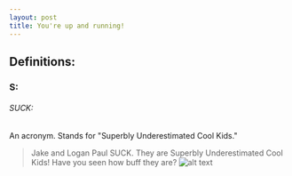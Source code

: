```yaml
---
layout: post
title: You're up and running!
---
```

## Definitions:

### S:
###### SUCK:
An acronym. Stands for "Superbly Underestimated Cool Kids."
> Jake and Logan Paul SUCK. They are Superbly Underestimated Cool Kids! Have you seen how buff they are? 
>![alt text](https://i.ytimg.com/vi/8ieOj95ZQes/maxresdefault.jpg "The Cool Kids, Jake and Logan Paul")
